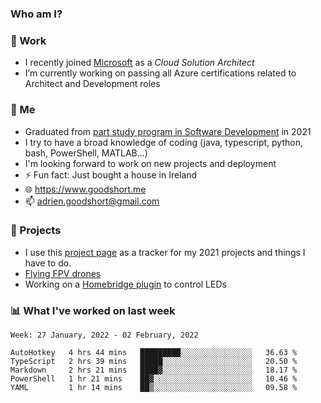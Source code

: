 ### Who am I?

<!--
**goodshort/goodshort** is a ✨ _special_ ✨ repository because its `README.md` (this file) appears on your GitHub profile.
-->
### 💼 Work
- I recently joined [Microsoft](https://www.microsoft.com/) as a _Cloud Solution Architect_
- I’m currently working on passing all Azure certifications related to Architect and Development roles

### 🌱 Me
- Graduated from [part study program in Software Development](https://www.goodshort.me/who-am-i/studies#higher-diploma-in-software-development) in 2021
- I try to have a broad knowledge of coding (java, typescript, python, bash, PowerShell, MATLAB...)
- I'm looking forward to work on new projects and deployment
- ⚡ Fun fact: Just bought a house in Ireland
- 🌐 https://www.goodshort.me
- 📫 adrien.goodshort@gmail.com

### 🚧 Projects

- I use this [project page](https://github.com/users/goodshort/projects/2) as a tracker for my 2021 projects and things I have to do.
- [Flying FPV drones](https://www.youtube.com/watch?v=PdOF5c4RF18&list=PLhU-As_kQhM6L6iwidza6sSdfxEybA7VZ)
- Working on a [Homebridge plugin](https://github.com/goodshort/homebridge-wled-preset) to control LEDs

### 📊 What I've worked on last week

<!--START_SECTION:waka-->
```text
Week: 27 January, 2022 - 02 February, 2022

AutoHotkey   4 hrs 44 mins   █████████░░░░░░░░░░░░░░░░   36.63 % 
TypeScript   2 hrs 39 mins   █████░░░░░░░░░░░░░░░░░░░░   20.50 % 
Markdown     2 hrs 21 mins   ████▓░░░░░░░░░░░░░░░░░░░░   18.17 % 
PowerShell   1 hr 21 mins    ██▓░░░░░░░░░░░░░░░░░░░░░░   10.46 % 
YAML         1 hr 14 mins    ██▒░░░░░░░░░░░░░░░░░░░░░░   09.58 % 
```
<!--END_SECTION:waka-->
